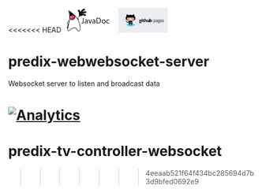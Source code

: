 <<<<<<< HEAD
<a href="http://predixdev.github.io/predix-websocket-server/javadocs/index.html" target="_blank" >
	<img height="50px" width="100px" src="images/javadoc.png" alt="view javadoc"></a>
&nbsp;
<a href="http://predixdev.github.io/predix-websocket-server" target="_blank">
	<img height="50px" width="100px" src="images/pages.jpg" alt="view github pages">
</a>
# predix-webwebsocket-server
Websocket server to listen and broadcast data

[![Analytics](https://ga-beacon.appspot.com/UA-82773213-1/predix-websocket-server/readme?pixel)](https://github.com/PredixDev)
=======
# predix-tv-controller-websocket
>>>>>>> 4eeaab521f64f434bc285694d7b3d9bfed0692e9
